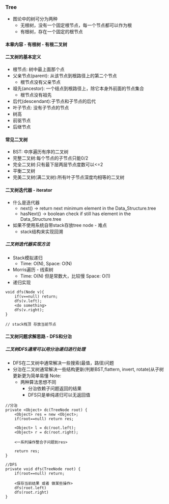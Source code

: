 ### Tree 
- 图论中的树可分为两种
    - 无根树，没有一个固定根节点，每一个节点都可以作为根
    - 有根树，存在一个固定的根节点
#### 本章内容 - 有根树 - 有根二叉树

#### 二叉树的基本定义
- 根节点: 树中最上面那个点
- 父亲节点(parent): 从该节点到根路径上的第二个节点
    - 根节点没有父亲节点
- 祖先(ancestor): 一个结点到根路径上，除它本身外前面的节点集合
    - 根节点没有祖先 
- 后代(descendant):子节点和子节点的后代
- 叶子节点: 没有子节点的节点
- 树高
- 前驱节点
- 后继节点

#### 常见二叉树
- BST: 中序遍历有序的二叉树
- 完整二叉树:每个节点的子节点只能0/2
- 完全二叉树:只有最下层两层节点度数可以<=2 
- 平衡二叉树
- 完美二叉树(满二叉树):所有叶子节点深度均相等的二叉树

#### 二叉树迭代器 - iterator
- 什么是迭代器
    - next() -> return next minimum element in the Data_Structure.tree
    - hasNext() -> boolean check if still has element in the Data_Structure.tree
- 如果不使用系统自带stack存放tree node - 难点
    - stack结构来实现回溯

##### 二叉树迭代器实现方法
- Stack模拟递归
    - Time: O(N), Space: O(N)
- Morris遍历 - 线索树
    - Time: O(N) 但是常数大，比较慢 Space: O(1)
- 递归实现    
```
void dfs(Node v){
    if(v==null) return;
    dfs(v.left);
    <do something>
    dfs(v.right);
}
```    

```
// stack栈顶 存放当前节点

```

#### 二叉树问题求解思路 - DFS和分治

##### 二叉树DFS通常可以用分治递归进行处理
- DFS在二叉树中通常解决一些搜索(最值，路径)问题
- 分治在二叉树通常解决一些结构更新(判断BST,flattern, invert, rotate)从子树更新更为简单易懂
Note:
    - 两种算法思想不同
        - 分治依赖子问题返回的结果
        - DFS只是单纯递归可以无返回值
```
//分治
private <Object> dc(TreeNode root) {
    <Object> res = new <Object>;
    if(root==null) return res;

    <Object> l = dc(root.left);
    <Object> r = dc(root.right);

    <一系列操作整合子问题到res>
    
    return res; 
}
```

```
//DFS
private void dfs(TreeNode root) {
    if(root==null) return;
    
    <保存当前结果 或者 做某些操作>
    dfs(root.left)
    dfs(root.right)
}
```
        